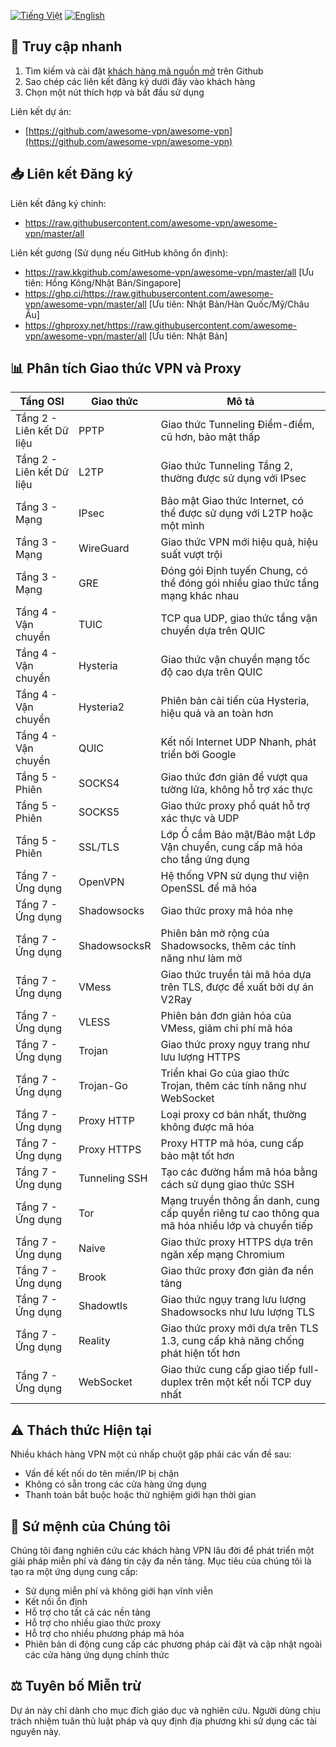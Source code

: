 [![Tiếng Việt](https://img.shields.io/badge/Ngôn%20ngữ-Tiếng%20Việt-red)](README_VI.md)
[![English](https://img.shields.io/badge/Language-English-red)](README.md)

## 🚀 Truy cập nhanh

1. Tìm kiếm và cài đặt [khách hàng mã nguồn mở](https://github.com/awesome-vpn/awesome-vpn/wiki/Clients) trên Github
2. Sao chép các liên kết đăng ký dưới đây vào khách hàng
3. Chọn một nút thích hợp và bắt đầu sử dụng

Liên kết dự án:
- [https://github.com/awesome-vpn/awesome-vpn](https://github.com/awesome-vpn/awesome-vpn)

## 📥 Liên kết Đăng ký

Liên kết đăng ký chính:
- https://raw.githubusercontent.com/awesome-vpn/awesome-vpn/master/all

Liên kết gương (Sử dụng nếu GitHub không ổn định):
- https://raw.kkgithub.com/awesome-vpn/awesome-vpn/master/all [Ưu tiên: Hồng Kông/Nhật Bản/Singapore]
- https://ghp.ci/https://raw.githubusercontent.com/awesome-vpn/awesome-vpn/master/all [Ưu tiên: Nhật Bản/Hàn Quốc/Mỹ/Châu Âu]
- https://ghproxy.net/https://raw.githubusercontent.com/awesome-vpn/awesome-vpn/master/all [Ưu tiên: Nhật Bản]

## 📊 Phân tích Giao thức VPN và Proxy

| Tầng OSI | Giao thức | Mô tả |
|----------|-----------|-------|
| Tầng 2 - Liên kết Dữ liệu | PPTP | Giao thức Tunneling Điểm-điểm, cũ hơn, bảo mật thấp |
| Tầng 2 - Liên kết Dữ liệu | L2TP | Giao thức Tunneling Tầng 2, thường được sử dụng với IPsec |
| Tầng 3 - Mạng | IPsec | Bảo mật Giao thức Internet, có thể được sử dụng với L2TP hoặc một mình |
| Tầng 3 - Mạng | WireGuard | Giao thức VPN mới hiệu quả, hiệu suất vượt trội |
| Tầng 3 - Mạng | GRE | Đóng gói Định tuyến Chung, có thể đóng gói nhiều giao thức tầng mạng khác nhau |
| Tầng 4 - Vận chuyển | TUIC | TCP qua UDP, giao thức tầng vận chuyển dựa trên QUIC |
| Tầng 4 - Vận chuyển | Hysteria | Giao thức vận chuyển mạng tốc độ cao dựa trên QUIC |
| Tầng 4 - Vận chuyển | Hysteria2 | Phiên bản cải tiến của Hysteria, hiệu quả và an toàn hơn |
| Tầng 4 - Vận chuyển | QUIC | Kết nối Internet UDP Nhanh, phát triển bởi Google |
| Tầng 5 - Phiên | SOCKS4 | Giao thức đơn giản để vượt qua tường lửa, không hỗ trợ xác thực |
| Tầng 5 - Phiên | SOCKS5 | Giao thức proxy phổ quát hỗ trợ xác thực và UDP |
| Tầng 5 - Phiên | SSL/TLS | Lớp Ổ cắm Bảo mật/Bảo mật Lớp Vận chuyển, cung cấp mã hóa cho tầng ứng dụng |
| Tầng 7 - Ứng dụng | OpenVPN | Hệ thống VPN sử dụng thư viện OpenSSL để mã hóa |
| Tầng 7 - Ứng dụng | Shadowsocks | Giao thức proxy mã hóa nhẹ |
| Tầng 7 - Ứng dụng | ShadowsocksR | Phiên bản mở rộng của Shadowsocks, thêm các tính năng như làm mờ |
| Tầng 7 - Ứng dụng | VMess | Giao thức truyền tải mã hóa dựa trên TLS, được đề xuất bởi dự án V2Ray |
| Tầng 7 - Ứng dụng | VLESS | Phiên bản đơn giản hóa của VMess, giảm chi phí mã hóa |
| Tầng 7 - Ứng dụng | Trojan | Giao thức proxy ngụy trang như lưu lượng HTTPS |
| Tầng 7 - Ứng dụng | Trojan-Go | Triển khai Go của giao thức Trojan, thêm các tính năng như WebSocket |
| Tầng 7 - Ứng dụng | Proxy HTTP | Loại proxy cơ bản nhất, thường không được mã hóa |
| Tầng 7 - Ứng dụng | Proxy HTTPS | Proxy HTTP mã hóa, cung cấp bảo mật tốt hơn |
| Tầng 7 - Ứng dụng | Tunneling SSH | Tạo các đường hầm mã hóa bằng cách sử dụng giao thức SSH |
| Tầng 7 - Ứng dụng | Tor | Mạng truyền thông ẩn danh, cung cấp quyền riêng tư cao thông qua mã hóa nhiều lớp và chuyển tiếp |
| Tầng 7 - Ứng dụng | Naive | Giao thức proxy HTTPS dựa trên ngăn xếp mạng Chromium |
| Tầng 7 - Ứng dụng | Brook | Giao thức proxy đơn giản đa nền tảng |
| Tầng 7 - Ứng dụng | Shadowtls | Giao thức ngụy trang lưu lượng Shadowsocks như lưu lượng TLS |
| Tầng 7 - Ứng dụng | Reality | Giao thức proxy mới dựa trên TLS 1.3, cung cấp khả năng chống phát hiện tốt hơn |
| Tầng 7 - Ứng dụng | WebSocket | Giao thức cung cấp giao tiếp full-duplex trên một kết nối TCP duy nhất |

## ⚠️ Thách thức Hiện tại

Nhiều khách hàng VPN một cú nhấp chuột gặp phải các vấn đề sau:
- Vấn đề kết nối do tên miền/IP bị chặn
- Không có sẵn trong các cửa hàng ứng dụng
- Thanh toán bắt buộc hoặc thử nghiệm giới hạn thời gian

## 🔬 Sứ mệnh của Chúng tôi

Chúng tôi đang nghiên cứu các khách hàng VPN lâu đời để phát triển một giải pháp miễn phí và đáng tin cậy đa nền tảng. Mục tiêu của chúng tôi là tạo ra một ứng dụng cung cấp:

- Sử dụng miễn phí và không giới hạn vĩnh viễn
- Kết nối ổn định
- Hỗ trợ cho tất cả các nền tảng
- Hỗ trợ cho nhiều giao thức proxy
- Hỗ trợ cho nhiều phương pháp mã hóa
- Phiên bản di động cung cấp các phương pháp cài đặt và cập nhật ngoài các cửa hàng ứng dụng chính thức

## ⚖️ Tuyên bố Miễn trừ

Dự án này chỉ dành cho mục đích giáo dục và nghiên cứu. Người dùng chịu trách nhiệm tuân thủ luật pháp và quy định địa phương khi sử dụng các tài nguyên này.
